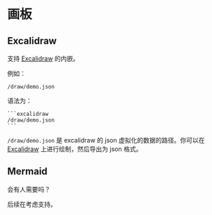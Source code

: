 # 画板

## Excalidraw

支持 [Excalidraw](https://excalidraw.com/) 的内嵌。

例如：

```excalidraw
/draw/demo.json
```

语法为：

````
```excalidraw
/draw/demo.json
```
````

`/draw/demo.json` 是 excalidraw 的 json 虚拟化的数据的路径。你可以在 [Excalidraw](https://excalidraw.com/) 上进行绘制，然后导出为 json 格式。

## Mermaid

会有人需要吗？

后续在考虑支持。